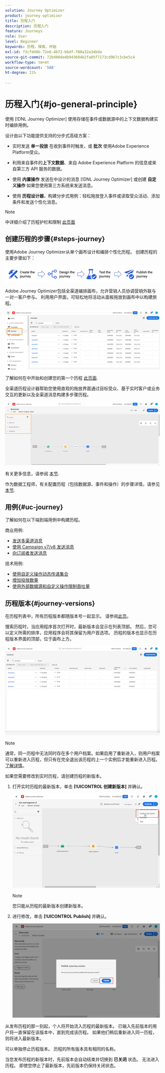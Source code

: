 ```yaml
---
solution: Journey Optimizer
product: journey optimizer
title: 历程入门
description: 历程入门
feature: Journeys
role: User
level: Beginner
keywords: 历程，探索，开始
exl-id: 73cfd48b-72e6-4b72-bbdf-700a32a34bda
source-git-commit: 72bd00dedb943604b2fa85f7173cd967c3cbe5c4
workflow-type: tm+mt
source-wordcount: '588'
ht-degree: 21%

---
```



# 历程入门{#jo-general-principle}

使用 [!DNL Journey Optimizer] 使用存储在事件或数据源中的上下文数据构建实时编排用例。

设计由以下功能提供支持的分步式高级方案：

* 实时发送 **单一投放** 在收到事件时触发，或 **批次** 使用Adobe Experience Platform受众。

* 利用来自事件的&#x200B;**上下文数据**、来自 Adobe Experience Platform 的信息或来自第三方 API 服务的数据。

* 使用 **内置操作** 发送在中设计的消息 [!DNL Journey Optimizer] 或创建 **自定义操作** 如果您使用第三方系统来发送消息。

* 使用 **历程设计器**，构建分步式用例：轻松拖放登入事件或读取受众活动、添加条件和发送个性化消息。


>[!NOTE]
>
>中详细介绍了历程护栏和限制 [此页面](../start/guardrails.md)

## 创建历程的步骤{#steps-journey}

使用Adobe Journey Optimizer从单个画布设计和编排个性化历程。 创建历程的主要步骤如下：

![](assets/journey-creation-process.png)

Adobe Journey Optimizer包括全渠道编排画布，允许营销人员协调营销外联与一对一客户参与。 利用用户界面，可轻松地将活动从面板拖放到画布中以构建旅程。

![](assets/interface-journeys.png)

了解如何在中开始和创建您的第一个历程 [此页面](journey-gs.md).

全渠道历程设计器帮助您使用直观的拖放界面通过目标受众、基于实时客户或业务交互的更新以及全渠道消息构建多步骤历程。

![](assets/journey38.png)

有关更多信息，请参阅 [本节](using-the-journey-designer.md).

作为数据工程师，有关配置历程（包括数据源、事件和操作）的步骤详情，请参见 [本节](../configuration/about-data-sources-events-actions.md).


## 用例{#uc-journey}

了解如何在以下端到端用例中构建历程。

商业用例:

* [发送多渠道消息](journeys-uc.md)
* [使用 Campaign v7/v8 发送消息](ajo-ac.md)
* [向订阅者发送消息](message-to-subscribers-uc.md)

技术用例:

* [使用自定义操作动态传递集合](collections.md)
* [增加投放数量](ramp-up-deliveries-uc.md)
* [使用外部数据源和自定义操作限制吞吐量](limit-throughput.md)

## 历程版本{#journey-versions}

在历程列表中，所有历程版本都随版本号一起显示。 请参阅[此页](../building-journeys/using-the-journey-designer.md)。

搜索历程时，当应用程序首次打开时，最新版本会显示在列表顶部。 然后，您可以定义所需的排序，应用程序会将其保留为用户首选项。 历程的版本也显示在历程版本界面的顶部，位于画布上方。

![](assets/journeyversions1.png)

>[!NOTE]
>
>通常，同一历程中无法同时存在多个用户档案。如果启用了重新进入，则用户档案可以重新进入历程，但只有在完全退出该历程的上一个实例后才能重新进入历程。[了解详情](end-journey.md)。

如果您需要修改到实时历程，请创建历程的新版本。

1. 打开实时历程的最新版本，单击 **[!UICONTROL 创建新版本]** 并确认。

   ![](assets/journeyversions2.png)

   >[!NOTE]
   >
   >您只能从历程的最新版本创建新版本。

1. 进行修改，单击 **[!UICONTROL Publish]** 并确认。

   ![](assets/journeyversions3.png)

从发布历程的那一刻起，个人将开始流入历程的最新版本。 已输入先前版本的用户将一直保留在该版本中，直到完成该历程。 如果他们稍后重新进入同一历程，则将进入最新版本。

可以单独停止历程版本。 历程的所有版本具有相同的名称。

当您发布历程的新版本时，先前版本会自动结束并切换到 **已关闭** 状态。 无法进入历程。 即使您停止了最新版本，先前版本仍保持关闭状态。
